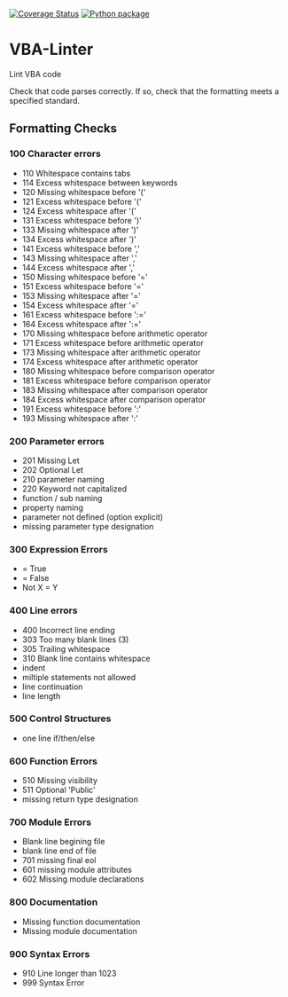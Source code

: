 [![Coverage Status](https://coveralls.io/repos/github/Beakerboy/VBA-Linter/badge.svg?branch=main)](https://coveralls.io/github/Beakerboy/VBA-Linter?branch=main) [![Python package](https://github.com/Beakerboy/VBA-Linter/actions/workflows/python-package.yml/badge.svg)](https://github.com/Beakerboy/VBA-Linter/actions/workflows/python-package.yml)
# VBA-Linter
Lint VBA code

Check that code parses correctly. If so, check that the formatting meets a specified standard.

## Formatting Checks

### 100 Character errors
* 110 Whitespace contains tabs
* 114 Excess whitespace between keywords
* 120 Missing whitespace before '('
* 121 Excess whitespace before '('
* 124 Excess whitespace after '('
* 131 Excess whitespace before ')'
* 133 Missing whitespace after ')'
* 134 Excess whitespace after ')'
* 141 Excess whitespace before ','
* 143 Missing whitespace after ','
* 144 Excess whitespace after ','
* 150 Missing whitespace before '='
* 151 Excess whitespace before '='
* 153 Missing whitespace after '='
* 154 Excess whitespace after '='
* 161 Excess whitespace before ':='
* 164 Excess whitespace after ':='
* 170 Missing whitespace before arithmetic operator
* 171 Excess whitespace before arithmetic operator
* 173 Missing whitespace after arithmetic operator
* 174 Excess whitespace after arithmetic operator
* 180 Missing whitespace before comparison operator
* 181 Excess whitespace before comparison operator
* 183 Missing whitespace after comparison operator
* 184 Excess whitespace after comparison operator
* 191 Excess whitespace before ':'
* 193 Missing whitespace after ':'
### 200 Parameter errors
* 201 Missing Let
* 202 Optional Let
* 210 parameter naming
* 220 Keyword not capitalized
* function / sub naming
* property naming
* parameter not defined (option explicit)
* missing parameter type designation
### 300 Expression Errors
* = True
* = False
* Not X = Y
### 400 Line errors
* 400 Incorrect line ending
* 303 Too many blank lines (3)
* 305 Trailing whitespace
* 310 Blank line contains whitespace
* indent
* miltiple statements not allowed
* line continuation
* line length
### 500 Control Structures
* one line if/then/else
### 600 Function Errors
* 510 Missing visibility
* 511 Optional 'Public'
* missing return type designation
### 700 Module Errors
* Blank line begining file
* blank line end of file
* 701 missing final eol
* 601 missing module attributes
* 602 Missing module declarations
### 800 Documentation
* Missing function documentation
* Missing module documentation
### 900 Syntax Errors
* 910 Line longer than 1023
* 999 Syntax Error
